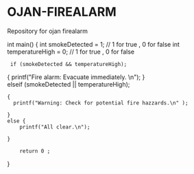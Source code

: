 # OJAN-FIREALARM
Repository for ojan firealarm

int main() {
     int smokeDetected = 1; // 1 for true , 0 for false 
     int temperatureHigh = 0; // 1 for true , 0 for false 

     if (smokeDetected && temperatureHigh);

{
    printf("Fire alarm: Evacuate immediately. \n");
    }  
     elseif (smokeDetected || 
    temperatureHigh);


    {
      printf("Warning: Check for potential fire hazzards.\n" );

    }
    else {
        printf("All clear.\n");

    }
    
        return 0 ;

}
